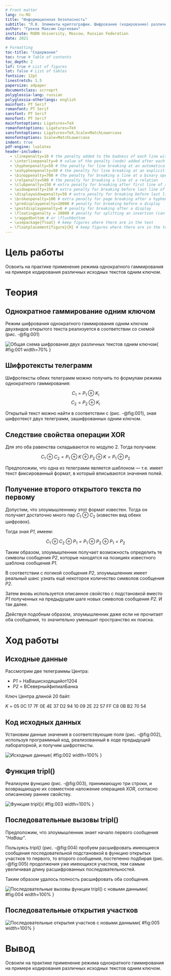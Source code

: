 ```yaml
---
# Front matter
lang: ru-RU
title: "Информационная безопасность"
subtitle: "Л.8. Элементы криптографии. Шифрование (кодирование) различных исходных текстов одним ключом"
author: "Греков Максим Сергеевич"
institute: RUDN University, Moscow, Russian Federation
date: 2021

# Formatting
toc-title: "Содержание"
toc: true # Table of contents
toc_depth: 2
lof: true # List of figures
lot: false # List of tables
fontsize: 12pt
linestretch: 1.5
papersize: a4paper
documentclass: scrreprt
polyglossia-lang: russian
polyglossia-otherlangs: english
mainfont: PT Serif
romanfont: PT Serif
sansfont: PT Serif
monofont: PT Serif
mainfontoptions: Ligatures=TeX
romanfontoptions: Ligatures=TeX
sansfontoptions: Ligatures=TeX,Scale=MatchLowercase
monofontoptions: Scale=MatchLowercase
indent: true
pdf-engine: lualatex
header-includes:
  - \linepenalty=10 # the penalty added to the badness of each line within a paragraph (no associated penalty node) Increasing the value makes tex try to have fewer lines in the paragraph.
  - \interlinepenalty=0 # value of the penalty (node) added after each line of a paragraph.
  - \hyphenpenalty=50 # the penalty for line breaking at an automatically inserted hyphen
  - \exhyphenpenalty=50 # the penalty for line breaking at an explicit hyphen
  - \binoppenalty=700 # the penalty for breaking a line at a binary operator
  - \relpenalty=500 # the penalty for breaking a line at a relation
  - \clubpenalty=150 # extra penalty for breaking after first line of a paragraph
  - \widowpenalty=150 # extra penalty for breaking before last line of a paragraph
  - \displaywidowpenalty=50 # extra penalty for breaking before last line before a display math
  - \brokenpenalty=100 # extra penalty for page breaking after a hyphenated line
  - \predisplaypenalty=10000 # penalty for breaking before a display
  - \postdisplaypenalty=0 # penalty for breaking after a display
  - \floatingpenalty = 20000 # penalty for splitting an insertion (can only be split footnote in standard LaTeX)
  - \raggedbottom # or \flushbottom
  - \usepackage{float} # keep figures where there are in the text
  - \floatplacement{figure}{H} # keep figures where there are in the text
---
```


# Цель работы

Освоить на практике применение режима однократного гаммирования на примере кодирования различных исходных текстов одним ключом.

# Теория

## Однократное гаммирование одним ключом

Режим шифрования однократного гаммирования одним ключом двухвидов открытого текста реализуется в соответствии со схемой (рис. -@fig:001)

![Общая схема шифрования двух различных текстов одним ключом](image/1.png){ #fig:001 width=70% }

## Шифротексты телеграмм

Шифротексты обеих телеграмм можно получить по формулам режима однократного гаммирования:

$$C_{1} = P_{1} ⊕ K_{i}$$
$$C_{2} = P_{2} ⊕ K_{i}$$

Открытый текст можно найти в соответствии с (рис. -@fig:001), зная шифротекст двух телеграмм, зашифрованных одним ключом.

## Следствие свойства операции XOR

Для это оба равенства складываются по модулю 2. Тогда получаем:

$$C_{1} ⊕ C_{2} = P_{1} ⊕ K ⊕ P_{2} ⊕ K = P_{1} ⊕ P_{2}$$

Предположим, что одна из телеграмм является шаблоном — т.е. имеет текст фиксированный формат, в который вписываются значения полей.

## Получение второго открытого текста по первому 

Допустим, что злоумышленнику этот формат известен. Тогда он получает достаточно много пар $C_{1} ⊕ C_{2}$ (известен вид обеих шифровок).

Тогда зная *P1*, имеем: 

$$C_{1} ⊕ C_{2} ⊕ P_{1} = P_{1} ⊕ P_{2} ⊕ P_{1} = P_{2}$$

Таким образом, злоумышленник получает возможность определить те символы сообщения *P2*, которые находятся на позициях известного шаблона сообщения *P1*. 

В соответствии с логикой сообщения *P2*, злоумышленник имеет реальный шанс узнать ещё некоторое количество символов сообщения *P2*. 

Затем вновь используется описанное свойство с подстановкой вместо *P1* полученных на предыдущем шаге новых символов сообщения *P2*. И так далее.

Действуя подобным образом, злоумышленник даже если не прочитает оба сообщения, то значительно уменьшит пространство их поиска.

# Ход работы

## Исходные данные

Рассмотрим две телеграммы Центра:

- *P1* = НаВашисходящийот1204
- *P2* = ВСеверныйфилиалБанка

Ключ Центра длиной 20 байт:

*K* = 05 0C 17 7F 0E 4E 37 D2 94 10 09 2E 22 57 FF C8 0B B2 70 54

## Код исходных данных

Установим данные значения в соответствующие поля (рис. -@fig:002), используя программный код, реализованный в ходе предыдущий лабораторной, и получим шифротексты.

![Исходные данные](image/2.png){ #fig:002 width=100% }

## Функция tripl()

Реализуем функцию (рис. -@fig:003), принимающую три строки, и возвращающую их совместное наложение операцией *XOR*, согласно описанному раннее свойству.

![Функция tripl()](image/3.png){ #fig:003 width=100% }

## Последовательные вызовы tripl()

Предположим, что злоумышленник знает начало первого сообщения *"НаВаш"*. 

Пользуясь *tripl()* (рис. -@fig:004) пробуем расшифровать имеющиеся сообщения последовательной подстановкой в функцию открытых участков то первого, то второго сообщения, постепенно подбирая (рис. -@fig:005) продолжения уже имеющихся участков, тем самым увеличивая длину расшифрованных последовательностей.

Таким образом удалось полность расшифровать оба сообщения.

![Последовательные вызовы функции *tripl()* с новыми данными](image/4.png){ #fig:004 width=100% }

## Последовательные открытия участков

![Последовательные открытия участков с новыми данными](image/5.png){ #fig:005 width=100% }

# Вывод

Освоили на практике применение режима однократного гаммирования на примере кодирования различных исходных текстов одним ключом.





